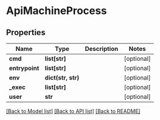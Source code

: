 # ApiMachineProcess

## Properties
Name | Type | Description | Notes
------------ | ------------- | ------------- | -------------
**cmd** | **list[str]** |  | [optional] 
**entrypoint** | **list[str]** |  | [optional] 
**env** | **dict(str, str)** |  | [optional] 
**_exec** | **list[str]** |  | [optional] 
**user** | **str** |  | [optional] 

[[Back to Model list]](../README.md#documentation-for-models) [[Back to API list]](../README.md#documentation-for-api-endpoints) [[Back to README]](../README.md)


